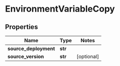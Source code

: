 # EnvironmentVariableCopy

## Properties
Name | Type | Notes
------------ | ------------- | -------------
**source_deployment** | **str** | 
**source_version** | **str** | [optional] 


